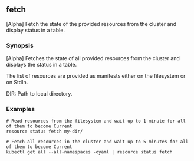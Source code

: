 ## fetch

[Alpha] Fetch the state of the provided resources from the cluster and display status in a table.

### Synopsis

[Alpha] Fetches the state of all provided resources from the cluster and displays the status in
a table.

The list of resources are provided as manifests either on the filesystem or on StdIn. 

  DIR:
    Path to local directory.

### Examples

    # Read resources from the filesystem and wait up to 1 minute for all of them to become Current
    resource status fetch my-dir/

    # Fetch all resources in the cluster and wait up to 5 minutes for all of them to become Current
    kubectl get all --all-namespaces -oyaml | resource status fetch
